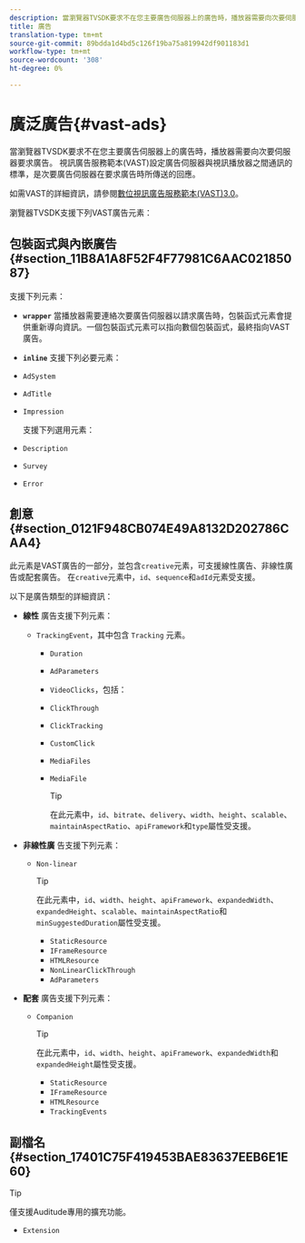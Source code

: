 ```yaml
---
description: 當瀏覽器TVSDK要求不在您主要廣告伺服器上的廣告時，播放器需要向次要伺服器要求廣告。 視訊廣告服務範本(VAST)設定廣告伺服器與視訊播放器之間通訊的標準，是次要廣告伺服器在要求廣告時所傳送的回應。
title: 廣告
translation-type: tm+mt
source-git-commit: 89bdda1d4bd5c126f19ba75a819942df901183d1
workflow-type: tm+mt
source-wordcount: '308'
ht-degree: 0%

---
```



# 廣泛廣告{#vast-ads}

當瀏覽器TVSDK要求不在您主要廣告伺服器上的廣告時，播放器需要向次要伺服器要求廣告。 視訊廣告服務範本(VAST)設定廣告伺服器與視訊播放器之間通訊的標準，是次要廣告伺服器在要求廣告時所傳送的回應。

如需VAST的詳細資訊，請參閱[數位視訊廣告服務範本(VAST)3.0](https://www.iab.com/wp-content/uploads/2015/06/VASTv3_0.pdf)。

瀏覽器TVSDK支援下列VAST廣告元素：

## 包裝函式與內嵌廣告{#section_11B8A1A8F52F4F77981C6AAC02185087}

支援下列元素：

* **`wrapper`** 當播放器需要連絡次要廣告伺服器以請求廣告時，包裝函式元素會提供重新導向資訊。一個包裝函式元素可以指向數個包裝函式，最終指向VAST廣告。

* **`inline`** 支援下列必要元素：

* `AdSystem`
* `AdTitle`
* `Impression`

   支援下列選用元素：

* `Description`
* `Survey`
* `Error`

## 創意{#section_0121F948CB074E49A8132D202786CAA4}

此元素是VAST廣告的一部分，並包含`creative`元素，可支援線性廣告、非線性廣告或配套廣告。 在`creative`元素中，`id`、`sequence`和`adId`元素受支援。

以下是廣告類型的詳細資訊：

* **線性** 廣告支援下列元素：

   * `TrackingEvent`，其中包含 `Tracking` 元素。
      * `Duration`
      * `AdParameters`
      * `VideoClicks`，包括：

      * `ClickThrough`
      * `ClickTracking`
      * `CustomClick`

      * `MediaFiles`

      * `MediaFile`

         >[!TIP]
         >
         >在此元素中，`id`、`bitrate`、`delivery`、`width`、`height`、`scalable`、`maintainAspectRatio`、`apiFramework`和`type`屬性受支援。

* **非線性廣** 告支援下列元素：

   * `Non-linear`

      >[!TIP]
      >
      >在此元素中，`id`、`width`、`height`、`apiFramework`、`expandedWidth`、`expandedHeight`、`scalable`、`maintainAspectRatio`和`minSuggestedDuration`屬性受支援。

      * `StaticResource`
      * `IFrameResource`
      * `HTMLResource`
      * `NonLinearClickThrough`
      * `AdParameters`

* **配套** 廣告支援下列元素：

   * `Companion`

      >[!TIP]
      >
      >在此元素中，`id`、`width`、`height`、`apiFramework`、`expandedWidth`和`expandedHeight`屬性受支援。

      * `StaticResource`
      * `IFrameResource`
      * `HTMLResource`
      * `TrackingEvents`

## 副檔名{#section_17401C75F419453BAE83637EEB6E1E60}

>[!TIP]
>
>僅支援Auditude專用的擴充功能。

* `Extension`
